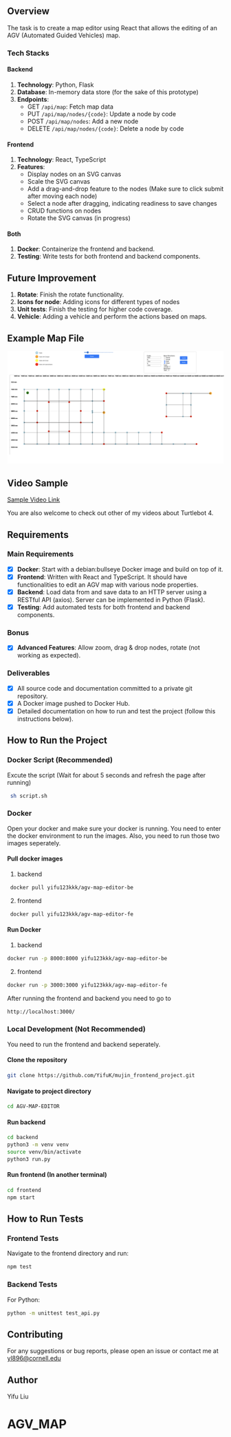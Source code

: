 
## Overview

The task is to create a map editor using React that allows the editing of an AGV (Automated Guided Vehicles) map.

### Tech Stacks

#### Backend

1. **Technology**: Python, Flask
2. **Database**: In-memory data store (for the sake of this prototype)
3. **Endpoints**:
   - GET `/api/map`: Fetch map data
   - PUT `/api/map/nodes/{code}`: Update a node by code
   - POST `/api/map/nodes`: Add a new node
   - DELETE `/api/map/nodes/{code}`: Delete a node by code

#### Frontend

1. **Technology**: React, TypeScript
2. **Features**:
   - Display nodes on an SVG canvas
   - Scale the SVG canvas
   - Add a drag-and-drop feature to the nodes (Make sure to click submit after moving each node)
   - Select a node after dragging, indicating readiness to save changes
   - CRUD functions on nodes
   - Rotate the SVG canvas (in progress)

#### Both

1. **Docker**: Containerize the frontend and backend.
2. **Testing**: Write tests for both frontend and backend components.

## Future Improvement

1. **Rotate**: Finish the rotate functionality.
2. **Icons for node**: Adding icons for different types of nodes
3. **Unit tests**: Finish the testing for higher code coverage.
4. **Vehicle**: Adding a vehicle and perform the actions based on maps.

## Example Map File

![alt text](overview_map.png)

## Video Sample

[Sample Video Link](https://youtu.be/PFnf3jm410Q)

You are also welcome to check out other of my videos about Turtlebot 4.

## Requirements

### Main Requirements

- [x] **Docker**: Start with a debian:bullseye Docker image and build on top of it.
- [x] **Frontend**: Written with React and TypeScript. It should have functionalities to edit an AGV map with various node properties.
- [x] **Backend**: Load data from and save data to an HTTP server using a RESTful API (axios). Server can be implemented in Python (Flask).
- [x] **Testing**: Add automated tests for both frontend and backend components.

### Bonus

- [x] **Advanced Features**: Allow zoom, drag & drop nodes, rotate (not working as expected).

### Deliverables

- [x] All source code and documentation committed to a private git repository.
- [x] A Docker image pushed to Docker Hub.
- [x] Detailed documentation on how to run and test the project (follow this instructions below).

## How to Run the Project

### Docker Script (Recommended)

Excute the script (Wait for about 5 seconds and refresh the page after running)

```bash
 sh script.sh
```

### Docker

Open your docker and make sure your docker is running. You need to enter the docker environment to run the images. Also, you need to run those two images seperately.

#### Pull docker images

1. backend

```bash
 docker pull yifu123kkk/agv-map-editor-be
```

2. frontend

```bash
 docker pull yifu123kkk/agv-map-editor-fe
```

#### Run Docker

1. backend

```bash
docker run -p 8000:8000 yifu123kkk/agv-map-editor-be
```

2. frontend

```bash
docker run -p 3000:3000 yifu123kkk/agv-map-editor-fe
```

After running the frontend and backend you need to go to

```bash
http://localhost:3000/
```



### Local Development (Not Recommended)

You need to run the frontend and backend seperately.

#### Clone the repository

```bash
git clone https://github.com/YifuK/mujin_frontend_project.git
```

#### Navigate to project directory

```bash
cd AGV-MAP-EDITOR
```

#### Run backend

```bash
cd backend
python3 -m venv venv
source venv/bin/activate
python3 run.py
```

#### Run frontend (In another terminal)

```bash
cd frontend
npm start
```

## How to Run Tests

### Frontend Tests

Navigate to the frontend directory and run:

```bash
npm test
```

### Backend Tests

For Python:

```bash
python -m unittest test_api.py
```

## Contributing

For any suggestions or bug reports, please open an issue or contact me at [yl896@cornell.edu](yl896@cornell.edu)

## Author

Yifu Liu

# AGV_MAP
